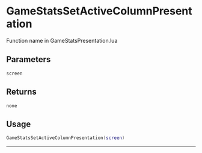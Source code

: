# GameStatsSetActiveColumnPresentation
Function name in GameStatsPresentation.lua
## Parameters
`screen`
## Returns
`none`
## Usage
```lua
GameStatsSetActiveColumnPresentation(screen)
```
---
